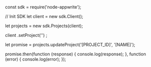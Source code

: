 const sdk = require('node-appwrite');

// Init SDK
let client = new sdk.Client();

let projects = new sdk.Projects(client);

client
    .setProject('')
;

let promise = projects.updateProject('[PROJECT_ID]', '[NAME]');

promise.then(function (response) {
    console.log(response);
}, function (error) {
    console.log(error);
});